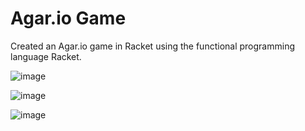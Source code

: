 # Agar.io Game
 Created an Agar.io game in Racket using the functional programming language Racket.
 
![image](https://github.com/tgarg10/Agar.io/assets/129296453/47352536-17b2-41c0-88e3-1171a61841fc)

![image](https://github.com/tgarg10/Agar.io/assets/129296453/364b99c8-64f0-4be3-bd12-7847c7e9eca1)

![image](https://github.com/tgarg10/Agar.io/assets/129296453/ffb64fb2-b04d-42b5-a8d3-1dd8b5994cca)
